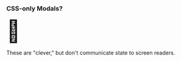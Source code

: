 ### CSS-only Modals?

<span style="font-size:4em">🙅</span>

These are "clever," but don't communicate state to screen readers.
